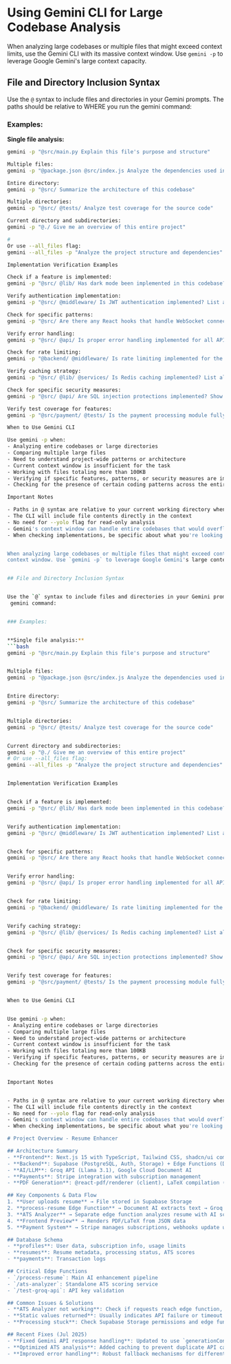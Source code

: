 # Using Gemini CLI for Large Codebase Analysis

  When analyzing large codebases or multiple files that might exceed context limits, use the Gemini CLI with its massive
  context window. Use `gemini -p` to leverage Google Gemini's large context capacity.

  ## File and Directory Inclusion Syntax

  Use the `@` syntax to include files and directories in your Gemini prompts. The paths should be relative to WHERE you run the
   gemini command:

  ### Examples:

  **Single file analysis:**
  ```bash
  gemini -p "@src/main.py Explain this file's purpose and structure"

  Multiple files:
  gemini -p "@package.json @src/index.js Analyze the dependencies used in the code"

  Entire directory:
  gemini -p "@src/ Summarize the architecture of this codebase"

  Multiple directories:
  gemini -p "@src/ @tests/ Analyze test coverage for the source code"

  Current directory and subdirectories:
  gemini -p "@./ Give me an overview of this entire project"
  
#
 Or use --all_files flag:
  gemini --all_files -p "Analyze the project structure and dependencies"

  Implementation Verification Examples

  Check if a feature is implemented:
  gemini -p "@src/ @lib/ Has dark mode been implemented in this codebase? Show me the relevant files and functions"

  Verify authentication implementation:
  gemini -p "@src/ @middleware/ Is JWT authentication implemented? List all auth-related endpoints and middleware"

  Check for specific patterns:
  gemini -p "@src/ Are there any React hooks that handle WebSocket connections? List them with file paths"

  Verify error handling:
  gemini -p "@src/ @api/ Is proper error handling implemented for all API endpoints? Show examples of try-catch blocks"

  Check for rate limiting:
  gemini -p "@backend/ @middleware/ Is rate limiting implemented for the API? Show the implementation details"

  Verify caching strategy:
  gemini -p "@src/ @lib/ @services/ Is Redis caching implemented? List all cache-related functions and their usage"

  Check for specific security measures:
  gemini -p "@src/ @api/ Are SQL injection protections implemented? Show how user inputs are sanitized"

  Verify test coverage for features:
  gemini -p "@src/payment/ @tests/ Is the payment processing module fully tested? List all test cases"

  When to Use Gemini CLI

  Use gemini -p when:
  - Analyzing entire codebases or large directories
  - Comparing multiple large files
  - Need to understand project-wide patterns or architecture
  - Current context window is insufficient for the task
  - Working with files totaling more than 100KB
  - Verifying if specific features, patterns, or security measures are implemented
  - Checking for the presence of certain coding patterns across the entire codebase

  Important Notes

  - Paths in @ syntax are relative to your current working directory when invoking gemini
  - The CLI will include file contents directly in the context
  - No need for --yolo flag for read-only analysis
  - Gemini's context window can handle entire codebases that would overflow Claude's context
  - When checking implementations, be specific about what you're looking for to get accurate results # Using Gemini CLI for Large Codebase Analysis


  When analyzing large codebases or multiple files that might exceed context limits, use the Gemini CLI with its massive
  context window. Use `gemini -p` to leverage Google Gemini's large context capacity.


  ## File and Directory Inclusion Syntax


  Use the `@` syntax to include files and directories in your Gemini prompts. The paths should be relative to WHERE you run the
   gemini command:


  ### Examples:


  **Single file analysis:**
  ```bash
  gemini -p "@src/main.py Explain this file's purpose and structure"


  Multiple files:
  gemini -p "@package.json @src/index.js Analyze the dependencies used in the code"


  Entire directory:
  gemini -p "@src/ Summarize the architecture of this codebase"


  Multiple directories:
  gemini -p "@src/ @tests/ Analyze test coverage for the source code"


  Current directory and subdirectories:
  gemini -p "@./ Give me an overview of this entire project"
  # Or use --all_files flag:
  gemini --all_files -p "Analyze the project structure and dependencies"


  Implementation Verification Examples


  Check if a feature is implemented:
  gemini -p "@src/ @lib/ Has dark mode been implemented in this codebase? Show me the relevant files and functions"


  Verify authentication implementation:
  gemini -p "@src/ @middleware/ Is JWT authentication implemented? List all auth-related endpoints and middleware"


  Check for specific patterns:
  gemini -p "@src/ Are there any React hooks that handle WebSocket connections? List them with file paths"


  Verify error handling:
  gemini -p "@src/ @api/ Is proper error handling implemented for all API endpoints? Show examples of try-catch blocks"


  Check for rate limiting:
  gemini -p "@backend/ @middleware/ Is rate limiting implemented for the API? Show the implementation details"


  Verify caching strategy:
  gemini -p "@src/ @lib/ @services/ Is Redis caching implemented? List all cache-related functions and their usage"


  Check for specific security measures:
  gemini -p "@src/ @api/ Are SQL injection protections implemented? Show how user inputs are sanitized"


  Verify test coverage for features:
  gemini -p "@src/payment/ @tests/ Is the payment processing module fully tested? List all test cases"


  When to Use Gemini CLI


  Use gemini -p when:
  - Analyzing entire codebases or large directories
  - Comparing multiple large files
  - Need to understand project-wide patterns or architecture
  - Current context window is insufficient for the task
  - Working with files totaling more than 100KB
  - Verifying if specific features, patterns, or security measures are implemented
  - Checking for the presence of certain coding patterns across the entire codebase


  Important Notes


  - Paths in @ syntax are relative to your current working directory when invoking gemini
  - The CLI will include file contents directly in the context
  - No need for --yolo flag for read-only analysis
  - Gemini's context window can handle entire codebases that would overflow Claude's context
  - When checking implementations, be specific about what you're looking for to get accurate results

# Project Overview - Resume Enhancer

## Architecture Summary
- **Frontend**: Next.js 15 with TypeScript, Tailwind CSS, shadcn/ui components
- **Backend**: Supabase (PostgreSQL, Auth, Storage) + Edge Functions (Deno)
- **AI/LLM**: Groq API (Llama 3.1), Google Cloud Document AI
- **Payments**: Stripe integration with subscription management
- **PDF Generation**: @react-pdf/renderer (client), LaTeX compilation (server)

## Key Components & Data Flow
1. **User uploads resume** → File stored in Supabase Storage
2. **process-resume Edge Function** → Document AI extracts text → Groq enhances content → Saves structured JSON
3. **ATS Analyzer** → Separate edge function analyzes resume with AI scoring
4. **Frontend Preview** → Renders PDF/LaTeX from JSON data
5. **Payment System** → Stripe manages subscriptions, webhooks update user limits

## Database Schema
- **profiles**: User data, subscription info, usage limits
- **resumes**: Resume metadata, processing status, ATS scores  
- **payments**: Transaction logs

## Critical Edge Functions
- `/process-resume`: Main AI enhancement pipeline
- `/ats-analyzer`: Standalone ATS scoring service
- `/test-groq-api`: API key validation

## Common Issues & Solutions
- **ATS Analyzer not working**: Check if requests reach edge function, verify Gemini API key
- **Static values returned**: Usually indicates API failure or timeout
- **Processing stuck**: Check Supabase Storage permissions and edge function logs

## Recent Fixes (Jul 2025)
- **Fixed Gemini API response handling**: Updated to use `generationConfig` with `responseSchema` for structured JSON output
- **Optimized ATS analysis**: Added caching to prevent duplicate API calls for same resume text
- **Improved error handling**: Robust fallback mechanisms for different Gemini API response formats

  